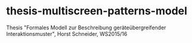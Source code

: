 # thesis-multiscreen-patterns-model
Thesis "Formales Modell zur Beschreibung geräteübergreifender Interaktionsmuster", Horst Schneider, WS2015/16
